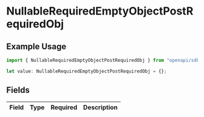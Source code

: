# NullableRequiredEmptyObjectPostRequiredObj

## Example Usage

```typescript
import { NullableRequiredEmptyObjectPostRequiredObj } from "openapi/sdk/models/operations";

let value: NullableRequiredEmptyObjectPostRequiredObj = {};
```

## Fields

| Field       | Type        | Required    | Description |
| ----------- | ----------- | ----------- | ----------- |